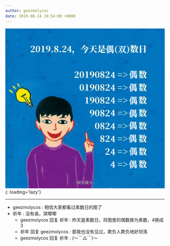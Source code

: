 ```yaml
---
author: geezmolycos
date: 2019-08-24 19:54:00 +0800
---
```


![](/images/qq-zone/2019-08-24-even.png){: loading='lazy'}

---

- geezmolycos : 相信大家都看过素数日的图了
- 祈年 : 没有诶，哭唧唧
  - geezmolycos 回复 祈年 : 昨天是素数日，将图里的偶数换为素数，4换成3
  - 祈年 回复 geezmolycos : 那我也没有见过，欺负人欺负地好坦荡
  - geezmolycos 回复 祈年 : (〜￣△￣)〜
